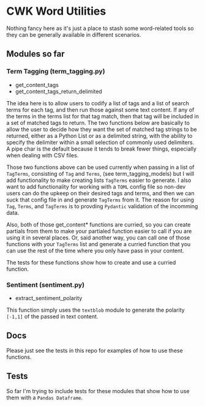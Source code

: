 # CWK Word Utilities

Nothing fancy here as it's just a place to stash some word-related tools so they can be generally available in different scenarios.

## Modules so far

### Term Tagging (term_tagging.py)

- get_content_tags
- get_content_tags_return_delimited

The idea here is to allow users to codify a list of tags and a list of search terms for each tag, and then run those against some text content. If any of the terms in the terms list for that tag match, then that tag will be included in a set of matched tags to return. The two functions below are basically to allow the user to decide how they want the set of matched tag strings to be returned, either as a Python List or as a delimited string, with the ability to specify the delimiter within a small selection of commonly used delimiters. A pipe char is the default because it tends to break fewer things, especially when dealing with CSV files.

Those two functions above can be used currently when passing in a list of `TagTerms`, consisting of `Tag` and `Terms`, (see term_tagging_models) but I will add functionality to make creating lists `TagTerms` easier to generate. I also want to add functionality for working with a `TOML` config file so non-dev users can do the upkeep on their desired tags and terms, and then we can suck that config file in and generate `TagTerms` from it. The reason for using `Tag`, `Terms`, and `TagTerms` is to provding `Pydantic` validation of the incomming data.

Also, both of those get_content\* functions are curried, so you can create partials from them to make your partialed function easier to call if you are using it in several places. Or, said another way, you can call one of those functions with your `TagTerms` list and generate a curried function that you can use the rest of the time where you only have pass in your content.

The tests for these functions show how to create and use a curried function.

### Sentiment (sentiment.py)

- extract_sentiment_polarity

This function simply uses the `textblob` module to generate the polarity `[-1,1]` of the passed in text content.

## Docs

Please just see the tests in this repo for examples of how to use these functions.

## Tests

So far I'm trying to include tests for these modules that show how to use them with a `Pandas Dataframe`.
